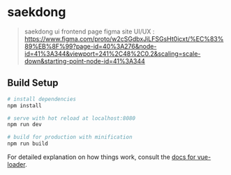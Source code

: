 # saekdong

> saekdong ui frontend page
> figma site UI/UX : https://www.figma.com/proto/w2cSGdbxJiLFSGsHt0icxt/%EC%83%89%EB%8F%99?page-id=40%3A276&node-id=41%3A344&viewport=241%2C48%2C0.2&scaling=scale-down&starting-point-node-id=41%3A344


## Build Setup

``` bash
# install dependencies
npm install

# serve with hot reload at localhost:8080
npm run dev

# build for production with minification
npm run build
```

For detailed explanation on how things work, consult the [docs for vue-loader](http://vuejs.github.io/vue-loader).
